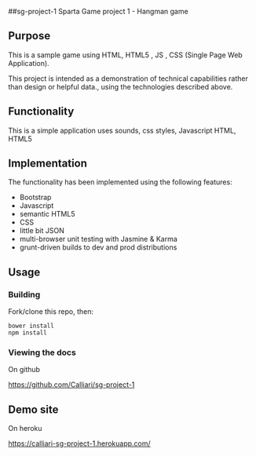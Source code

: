 ##sg-project-1
Sparta Game project 1 - Hangman game


## Purpose

This is a sample game using HTML, HTML5 , JS , CSS (Single Page Web Application).

This project is intended as a demonstration of technical capabilities rather than design or helpful data., using the technologies described above.


## Functionality

This is a simple application uses sounds, css styles, Javascript HTML, HTML5

## Implementation

The functionality has been implemented using the following features:

* Bootstrap
* Javascript
* semantic HTML5
* CSS
* little bit JSON
* multi-browser unit testing with Jasmine & Karma
* grunt-driven builds to dev and prod distributions

## Usage

### Building

Fork/clone this repo, then:
```
bower install
npm install

```


### Viewing the docs

On github

https://github.com/Calliari/sg-project-1


## Demo site

On heroku

https://calliari-sg-project-1.herokuapp.com/
